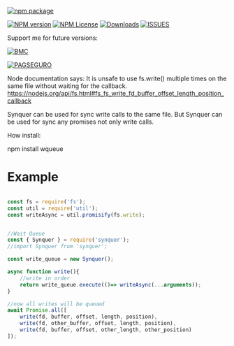 [![npm package](https://nodei.co/npm/wqueue.png?downloads=true&downloadRank=true?maxAge=30)](https://nodei.co/npm/jscomet/)

[![NPM version](https://img.shields.io/npm/v/wqueue.svg)](https://img.shields.io/npm/v/wqueue.svg) [![NPM License](https://img.shields.io/npm/l/wqueue.svg)](https://img.shields.io/npm/l/wqueue.svg) [![Downloads](https://img.shields.io/npm/dt/wqueue.svg?maxAge=43200)](https://img.shields.io/npm/dt/wqueue.svg?maxAge=60) [![ISSUES](https://img.shields.io/github/issues/cirospaciari/wqueue.svg?maxAge=60)](https://img.shields.io/github/issues/cirospaciari/wqueue.svg?maxAge=60)

Support me for future versions:

[![BMC](https://cdn.buymeacoffee.com/buttons/default-orange.png)](https://www.buymeacoffee.com/i2yBGw7)

[![PAGSEGURO](https://stc.pagseguro.uol.com.br/public/img/botoes/doacoes/209x48-doar-assina.gif)](https://pag.ae/7VxyJphKt)


Node documentation says:
    It is unsafe to use fs.write() multiple times on the same file without waiting for the callback.
    https://nodejs.org/api/fs.html#fs_fs_write_fd_buffer_offset_length_position_callback

Synquer can be used for sync write calls to the same file.
But Synquer can be used for sync any promises not only write calls.
        
How install:

npm install wqueue

# Example

```javascript

const fs = require('fs');
const util = require('util');
const writeAsync = util.promisify(fs.write);


//Wait Queue
const { Synquer } = require('synquer');
//import Synquer from 'synquer';

const write_queue = new Synquer();

async function write(){
    //write in order
    return write_queue.execute(()=> writeAsync(...arguments)); 
}

//now all writes will be queued
await Promise.all([
    write(fd, buffer, offset, length, position),
    write(fd, other_buffer, offset, length, position),
    write(fd, buffer, offset, other_length, other_position)
]);

```
